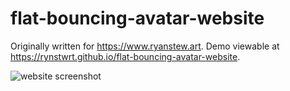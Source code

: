 # flat-bouncing-avatar-website
 
Originally written for https://www.ryanstew.art. Demo viewable at https://rynstwrt.github.io/flat-bouncing-avatar-website.

![website screenshot](https://i.imgur.com/l1ZSloF.png)
